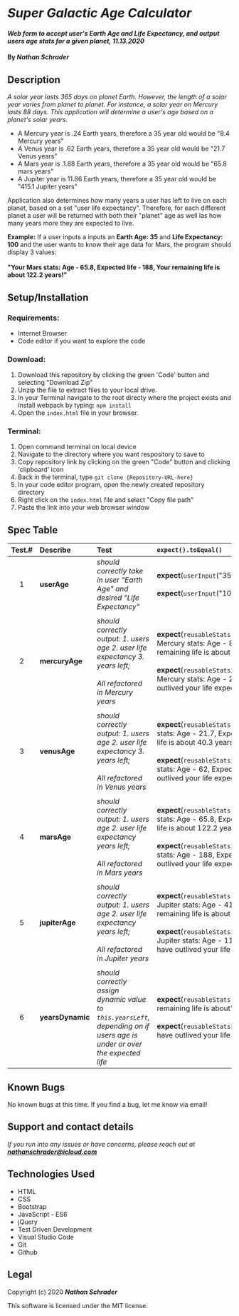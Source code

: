 # _Super Galactic Age Calculator_

#### _Web form to accept user's Earth Age and Life Expectancy, and output users age stats for a given planet, 11.13.2020_

#### By _**Nathan Schrader**_

## Description

_A solar year lasts 365 days on planet Earth. However, the length of a solar year varies from planet to planet. For instance, a solar year on Mercury lasts 88 days. This application will determine a user's age based on a planet's solar years._

* A Mercury year is .24 Earth years, therefore a 35 year old would be "8.4 Mercury years"
* A Venus year is .62 Earth years, therefore a 35 year old would be "21.7 Venus years"
* A Mars year is .1.88 Earth years, therefore a 35 year old would be "65.8 mars years"
* A Jupiter year is 11.86 Earth years, therefore a 35 year old would be "415.1 Jupiter years"
    
Application also determines how many years a user has left to live on each planet, based on a set "user life expectancy". Therefore, for each different planet a user will be returned with both their "planet" age as well las how many years more they are expected to live.

**Example:** If a user inputs a inputs an **Earth Age: 35** and **Life Expectancy: 100** and the user wants to know their age data for Mars, the program should display 3 values:<br><br> **"Your Mars stats: Age - 65.8, Expected life - 188, Your remaining life is about 122.2 years!"** 

## Setup/Installation

### Requirements:

* Internet Browser
* Code editor if you want to explore the code

### Download:

1. Download this repository by clicking the green 'Code' button and selecting "Download Zip"
2. Unzip the file to extract files to your local drive. 
3. In your Terminal navigate to the root directy where the project exists and install webpack by typing:
    `npm install`
4. Open the `index.html` file in your browser.

### Terminal:

1. Open command terminal on local device
2. Navigate to the directory where you want respository to save to
3. Copy repository link by clicking on the green "Code" button and clicking 'clipboard' icon
4. Back in the terminal, type `git clone {Repository-URL-here}`
5. In your code editor program, open the newly created repository directory
6. Right click on the `index.html` file and select "Copy file path"
7. Paste the link into your web browser window

## Spec Table
| Test.# | Describe     |      Test     | `expect().toEqual()` |
|:------:| :------------ |:-------------| :---------------------------|
| 1 | **userAge**  |_should correctly take in user "Earth Age" and desired "Life Expectancy"_ | **expect**(`userInput`("35")).`toEqual`("35")<br><br>**expect**(`userInput`("100")).`toEqual`("100") |
|   | | | |
| 2 | **mercuryAge** |_should correctly output: 1. users age 2. user life expectancy 3. years left;<br><br>All refactored in Mercury years_ |**expect**(`reusableStats.mercury()).toEqual`("Your Mercury stats: Age - 8.4, Expected life - 24, Your remaining life is about 15.6 years!");<br><br>**expect**(`reusableStats2.mercury()).toEqual`("Your Mercury stats: Age - 24, Expected life - 8.4, You have outlived your life expectancy by 15.6 years!"); |
|   | | | |
| 3 | **venusAge** | _should correctly output: 1. users age 2. user life expectancy 3. years left;<br><br>All refactored in Venus years_ | **expect**(`reusableStats.venus()).toEqual`("Your Venus stats: Age - 21.7, Expected life - 62, Your remaining life is about 40.3 years!");<br><br>**expect**(`reusableStats2.venus()).toEqual`("Your Venus stats: Age - 62, Expected life - 21.7, You have outlived your life expectancy by 40.3 years!"); |
|   | | | |
| 4 | **marsAge** | _should correctly output: 1. users age 2. user life expectancy years left;<br><br>All refactored in Mars years_ | **expect**(`reusableStats.mars()).toEqual`("Your Mars stats: Age - 65.8, Expected life - 188, Your remaining life is about 122.2 years!");<br><br>**expect**(`reusableStats2.mars()).toEqual`("Your Mars stats: Age - 188, Expected life - 65.8, You have outlived your life expectancy by 122.2 years!"); |
|   | | | |
| 5 | **jupiterAge** | _should correctly output: 1. users age 2. user life expectancy years left;<br><br>All refactored in Jupiter years_ | **expect**(`reusableStats.jupiter()).toEqual`("Your Jupiter stats: Age - 415.1, Expected life - 1186, Your remaining life is about 770.9 years!");<br><br>**expect**(`reusableStats2.jupiter()).toEqual`("Your Jupiter stats: Age - 1186, Expected life - 415.1, You have outlived your life expectancy by 770.9 years!"); |
|   | | | |
| 6 | **yearsDynamic** | _should correctly assign dynamic value to `this.yearsLeft`, depending on if users age is under or over the expected life_ | **expect**(`reusableStats.yearsDynamic()).toEqual`("Your remaining life is about")<br><br>**expect**(`reusableStats2.yearsDynamic()).toEqual`("You have outlived your life expectancy by"); |

## Known Bugs

No known bugs at this time. If you find a bug, let me know via email!

## Support and contact details

_If you run into any issues or have concerns, please reach out at **nathanschrader@icloud.com**_

## Technologies Used


* HTML
* CSS
* Bootstrap
* JavaScript - ES6
* jQuery
* Test Driven Development
* Visual Studio Code
* Git
* Github


## Legal

Copyright (c) 2020 **_Nathan Schrader_**

This software is licensed under the MIT license.

